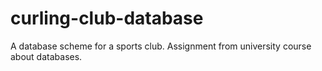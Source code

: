 # curling-club-database
A database scheme for a sports club. Assignment from university course about databases.
